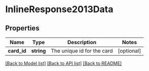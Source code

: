 # InlineResponse2013Data

## Properties
Name | Type | Description | Notes
------------ | ------------- | ------------- | -------------
**card_id** | **string** | The unique id for the card | [optional] 

[[Back to Model list]](../../README.md#documentation-for-models) [[Back to API list]](../../README.md#documentation-for-api-endpoints) [[Back to README]](../../README.md)


